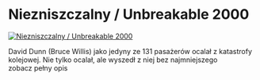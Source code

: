 Niezniszczalny / Unbreakable 2000 
=============
[![Niezniszczalny / Unbreakable 2000 ](http://vidos.pl/images/player.gif)](http://vidos.pl/niezniszczalny-unbreakable-2000)

 David Dunn (Bruce Willis) jako jedyny ze 131 pasażerów ocalał z katastrofy kolejowej. Nie tylko ocalał, ale wyszedł z niej bez najmniejszego zobacz pełny opis
